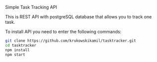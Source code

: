 Simple Task Tracking API

This is REST API with postgreSQL database that allows you to track one task.

To install API you need to enter the following commands: 

```bash
git clone https://github.com/krukowskikamil/tasktracker.git
cd tasktracker
npm install
npm start
```
